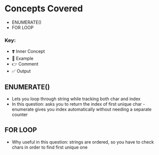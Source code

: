 # Concepts Covered

- ENUMERATE()
- FOR LOOP

### Key:
- ❣️ Inner Concept
- 🦋 Example
- 👉 Comment
- ✅ Output

## ENUMERATE()
- Lets you loop through string while tracking both char and index
- In this question: asks you to return the index of first unique char - enumerate gives you index automatically without needing a separate counter

## FOR LOOP
- Why useful in this question: strings are ordered, so you have to check chars in order to find first unique one
